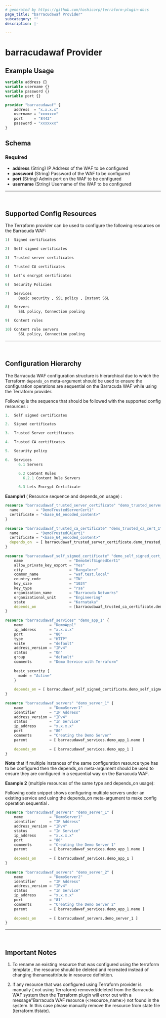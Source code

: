 ```yaml
---
# generated by https://github.com/hashicorp/terraform-plugin-docs
page_title: "barracudawaf Provider"
subcategory: ""
description: |-
  
---
```


# barracudawaf Provider



## Example Usage

```terraform
variable address {}
variable username {}
variable password {}
variable port {}

provider "barracudawaf" {
    address  = "x.x.x.x"
    username = "xxxxxxx"
    port     = "8443"
    password = "xxxxxxx"
}
```

<!-- schema generated by tfplugindocs -->
## Schema

### Required

- **address** (String) IP Address of the WAF to be configured
- **password** (String) Password of the WAF to be configured
- **port** (String) Admin port on the WAF to be configured
- **username** (String) Username of the WAF to be configured

---
</br>

## Supported Config Resources

The Terraform provider can be used to configure the following resources on the Barracuda WAF:

```terraform
1)  Signed certificates

2)  Self signed certificates

3)  Trusted server certificates

4)  Trusted CA certificates

5)  Let’s encrypt certificates

6)  Security Policies

7)  Services
      Basic security , SSL policy , Instant SSL

8)  Servers
      SSL policy, Connection pooling

9)  Content rules

10) Content rule servers
      SSL policy, Connection pooling
```

---
</br>

## Configuration Hierarchy
The Barracuda WAF configuration structure is hierarchical due to which the Terraform `depends_on` meta-argument should be used to ensure the configuration operations are sequential on the Barracuda WAF while using the Terraform provider.
 
Following is the sequence that should be followed with the supported config resources :

```terraform
1.  Self signed certificates

2.  Signed certificates

3.  Trusted Server certificates

4.  Trusted CA certificates

5.  Security policy

6.  Services
      6.1 Servers

      6.2 Content Rules
        6.2.1 Content Rule Servers

      6.3 Lets Encrypt Certificate
```

**Example1** ( Resource sequence and depends_on usage)  :

```terraform
resource "barracudawaf_trusted_server_certificate" "demo_trusted_server_cert_1" { 
  name        = "DemoTrustedServerCert1" 
  certificate = "<base_64_encoded_content>" 
} 
 
resource "barracudawaf_trusted_ca_certificate" "demo_trusted_ca_cert_1" { 
  name        = "DemoTrustedCACert1" 
  certificate = "<base_64_encoded_content>" 
  depends_on  = [ barracudawaf_trusted_server_certificate.demo_trusted_server_cert_1 ] 
} 
 
resource "barracudawaf_self_signed_certificate" "demo_self_signed_cert_1" { 
    name                     = "DemoSelfSignedCert1" 
    allow_private_key_export = "Yes" 
    city                     = "Bangalore" 
    common_name              = "waf.test.local" 
    country_code             = "IN" 
    key_size                 = "1024" 
    key_type                 = "rsa" 
    organization_name        = "Barracuda Networks" 
    organizational_unit      = "Engineering" 
    state                    = "Karnataka" 
    depends_on               = [barracudawaf_trusted_ca_certificate.demo_trusted_ca_cert_1] 
} 
 
resource "barracudawaf_services" "demo_app_1" { 
    name            = "DemoApp1" 
    ip_address      = "x.x.x.x" 
    port            = "80" 
    type            = "HTTP" 
    vsite           = "default" 
    address_version = "IPv4" 
    status          = "On" 
    group           = "default" 
    comments        = "Demo Service with Terraform" 
 
    basic_security { 
      mode = "Active" 
    } 
 
    depends_on = [ barracudawaf_self_signed_certificate.demo_self_signed_cert_1 ] 
} 
 
resource "barracudawaf_servers" "demo_server_1" { 
    name            = "DemoServer1" 
    identifier      = "IP Address" 
    address_version = "IPv4" 
    status          = "In Service" 
    ip_address      = "x.x.x.x" 
    port            = "80" 
    comments        = "Creating the Demo Server" 
    parent          = [ barracudawaf_services.demo_app_1.name ] 
 
    depends_on      = [ barracudawaf_services.demo_app_1 ] 
}
```

**Note** that if multiple instances of the same configuration resource type has to be configured then the depends_on meta-argument should be used to ensure they are configured in a sequential way on the Barracuda WAF.

**Example 2** (multiple resources of the same type and depends_on usage):
 
Following code snippet shows configuring multiple servers under an existing service and using the depends_on meta-argument to make config operation sequential .

```terraform
resource "barracudawaf_servers" "demo_server_1" { 
    name            = "DemoServer1" 
    identifier      = "IP Address" 
    address_version = "IPv4" 
    status          = "In Service" 
    ip_address      = "x.x.x.x" 
    port            = "80" 
    comments        = "Creating the Demo Server 1" 
    parent          = [ barracudawaf_services.demo_app_1.name ] 
 
    depends_on      = [ barracudawaf_services.demo_app_1 ] 
} 
 
resource "barracudawaf_servers" "demo_server_2" { 
    name            = "DemoServer2" 
    identifier      = "IP Address" 
    address_version = "IPv4" 
    status          = "In Service" 
    ip_address      = "x.x.x.x" 
    port            = "81" 
    comments        = "Creating the Demo Server 2" 
    parent          = [ barracudawaf_services.demo_app_1.name ] 
 
    depends_on      = [ barracudawaf_servers.demo_server_1 ] 
}
```

---
</br>

## Important Notes

1) To rename an existing resource that was configured using the terraform template , the resource should be deleted and recreated instead of changing thenameattribute in resource definition.
 
2) If any resource that was configured using Terraform provider is manually ( not using Terraform) removed/deleted from the Barracuda WAF system then the Terraform plugin will error out with a message"Barracuda WAF resource (<resource_name>) not found in the system. In this case please manually remove the resource from state file (terraform.tfstate).